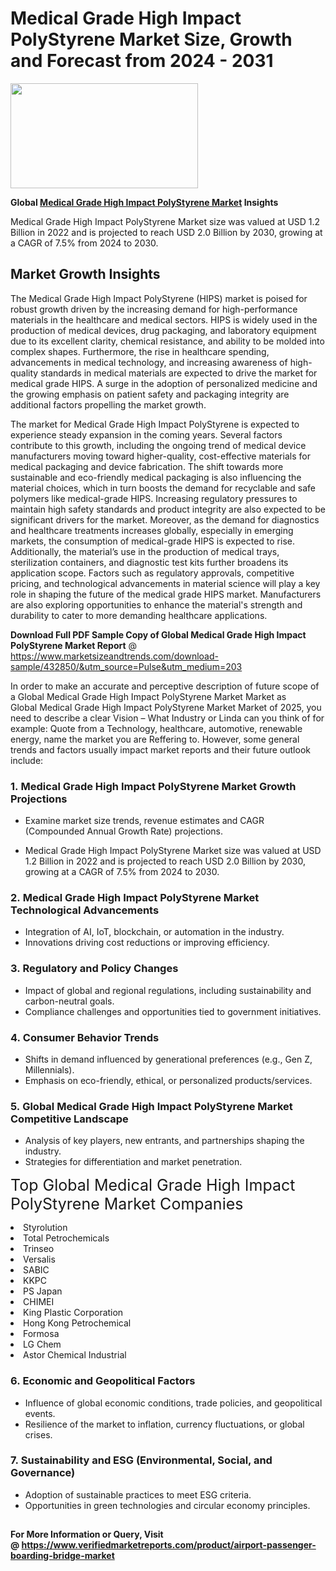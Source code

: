 <H1>Medical Grade High Impact PolyStyrene Market Size, Growth and Forecast from 2024 - 2031</H1><img class="aligncenter size-medium wp-image-584254" src="https://thirdeyenews.in/wp-content/uploads/2024/09/Global-Market-Research-300x168.jpeg" alt="" width="300" height="168" /><p><strong>Global&nbsp;<a href="https://www.marketsizeandtrends.com/download-sample/432850/&amp;utm_source=Pulse&amp;utm_medium=203">Medical Grade High Impact PolyStyrene Market</a> Insights</strong></p><p>Medical Grade High Impact PolyStyrene Market size was valued at USD 1.2 Billion in 2022 and is projected to reach USD 2.0 Billion by 2030, growing at a CAGR of 7.5% from 2024 to 2030.</p><p><h2>Market Growth Insights</h2> <p>The Medical Grade High Impact PolyStyrene (HIPS) market is poised for robust growth driven by the increasing demand for high-performance materials in the healthcare and medical sectors. HIPS is widely used in the production of medical devices, drug packaging, and laboratory equipment due to its excellent clarity, chemical resistance, and ability to be molded into complex shapes. Furthermore, the rise in healthcare spending, advancements in medical technology, and increasing awareness of high-quality standards in medical materials are expected to drive the market for medical grade HIPS. A surge in the adoption of personalized medicine and the growing emphasis on patient safety and packaging integrity are additional factors propelling the market growth. </p> <p>The market for Medical Grade High Impact PolyStyrene is expected to experience steady expansion in the coming years. Several factors contribute to this growth, including the ongoing trend of medical device manufacturers moving toward higher-quality, cost-effective materials for medical packaging and device fabrication. The shift towards more sustainable and eco-friendly medical packaging is also influencing the material choices, which in turn boosts the demand for recyclable and safe polymers like medical-grade HIPS. Increasing regulatory pressures to maintain high safety standards and product integrity are also expected to be significant drivers for the market. Moreover, as the demand for diagnostics and healthcare treatments increases globally, especially in emerging markets, the consumption of medical-grade HIPS is expected to rise. Additionally, the material’s use in the production of medical trays, sterilization containers, and diagnostic test kits further broadens its application scope. Factors such as regulatory approvals, competitive pricing, and technological advancements in material science will play a key role in shaping the future of the medical grade HIPS market. Manufacturers are also exploring opportunities to enhance the material's strength and durability to cater to more demanding healthcare applications. </p><p><span class=""><strong>Download Full PDF Sample Copy of Global Medical Grade High Impact PolyStyrene Market Report</strong> @ <a href="https://www.marketsizeandtrends.com/download-sample/432850/&amp;utm_source=Pulse&amp;utm_medium=203" target="_blank">https://www.marketsizeandtrends.com/download-sample/432850/&amp;utm_source=Pulse&amp;utm_medium=203</a></span></p><p>In order to make an accurate and perceptive description of future scope of a Global&nbsp;Medical Grade High Impact PolyStyrene Market Market as Global&nbsp;Medical Grade High Impact PolyStyrene Market Market of 2025, you need to describe a clear Vision &ndash; What Industry or Linda can you think of for example: Quote from a Technology, healthcare, automotive, renewable energy, name the market you are Reffering to. However, some general trends and factors usually impact market reports and their future outlook include:</p><h3>1.&nbsp;<strong>Medical Grade High Impact PolyStyrene Market Growth Projections</strong></h3><ul><li>Examine market size trends, revenue estimates and CAGR (Compounded Annual Growth Rate) projections.</li><li><p>Medical Grade High Impact PolyStyrene Market size was valued at USD 1.2 Billion in 2022 and is projected to reach USD 2.0 Billion by 2030, growing at a CAGR of 7.5% from 2024 to 2030.</p></li></ul><h3>2.&nbsp;<strong>Medical Grade High Impact PolyStyrene Market Technological Advancements</strong></h3><ul><li>Integration of AI, IoT, blockchain, or automation in the industry.</li><li>Innovations driving cost reductions or improving efficiency.</li></ul><h3>3.&nbsp;<strong>Regulatory and Policy Changes</strong></h3><ul><li>Impact of global and regional regulations, including sustainability and carbon-neutral goals.</li><li>Compliance challenges and opportunities tied to government initiatives.</li></ul><h3>4.&nbsp;<strong>Consumer Behavior Trends</strong></h3><ul><li>Shifts in demand influenced by generational preferences (e.g., Gen Z, Millennials).</li><li>Emphasis on eco-friendly, ethical, or personalized products/services.</li></ul><h3>5.&nbsp;<strong>Global Medical Grade High Impact PolyStyrene Market Competitive Landscape</strong></h3><ul><li>Analysis of key players, new entrants, and partnerships shaping the industry.</li><li>Strategies for differentiation and market penetration.</li></ul><p data-pm-slice="1 1 []"><span style="color: inherit; font-family: inherit; font-size: 25px;">Top Global Medical Grade High Impact PolyStyrene Market Companies</span></p><div class="" data-test-id=""><p><li>Styrolution</li><li> Total Petrochemicals</li><li> Trinseo</li><li> Versalis</li><li> SABIC</li><li> KKPC</li><li> PS Japan</li><li> CHIMEI</li><li> King Plastic Corporation</li><li> Hong Kong Petrochemical</li><li> Formosa</li><li> LG Chem</li><li> Astor Chemical Industrial</li></p></div><h3>6.&nbsp;<strong>Economic and Geopolitical Factors</strong></h3><ul><li>Influence of global economic conditions, trade policies, and geopolitical events.</li><li>Resilience of the market to inflation, currency fluctuations, or global crises.</li></ul><h3>7.&nbsp;<strong>Sustainability and ESG (Environmental, Social, and Governance)</strong></h3><ul><li>Adoption of sustainable practices to meet ESG criteria.</li><li>Opportunities in green technologies and circular economy principles.</li></ul><h2><strong style="font-size: 14px;">For More Information or Query, Visit @&nbsp;</strong><a style="background-color: #ffffff; font-size: 14px;" href="https://www.marketsizeandtrends.com/report/medical-grade-high-impact-polystyrene-market/" target="_blank">https://www.verifiedmarketreports.com/product/airport-passenger-boarding-bridge-market</a></h2>
